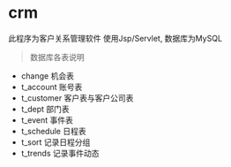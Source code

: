 # crm
此程序为客户关系管理软件
使用Jsp/Servlet,
数据库为MySQL

> 数据库各表说明

- change 机会表
- t_account 账号表
- t_customer 客户表与客户公司表
- t_dept 部门表
- t_event 事件表
- t_schedule 日程表
- t_sort 记录日程分组
- t_trends 记录事件动态
